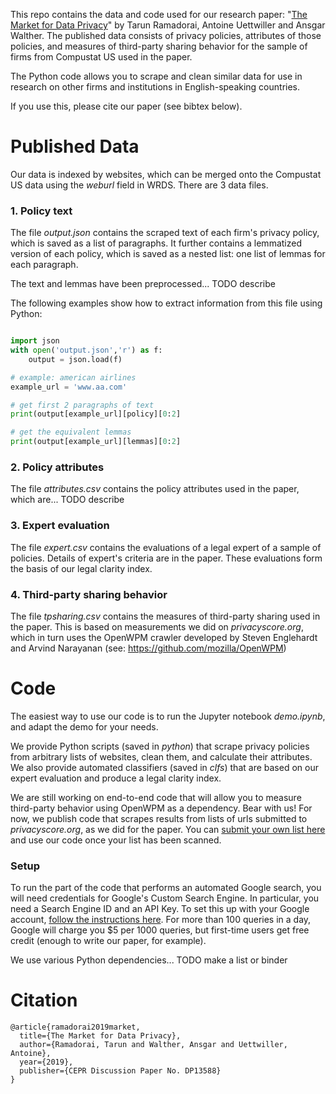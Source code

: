 This repo contains the data and code used for our research paper: "[The Market for Data Privacy](https://www.ssrn.com/abstract=3352175)" by Tarun Ramadorai, Antoine Uettwiller and Ansgar Walther. 
The published data consists of privacy policies, attributes of those policies, 
and measures of third-party sharing behavior
for the sample of firms from Compustat US used in the paper.

The Python code allows you to scrape and clean similar data 
for use in research on other firms and institutions in English-speaking countries.

If you use this, please cite our paper (see bibtex below).

# Published Data

Our data is indexed by websites, which can be merged onto the Compustat US data using the *weburl* field in WRDS. 
There are 3 data files.

### 1. Policy text

The file *output.json* contains the scraped text of each firm's privacy policy, which is saved as a list of paragraphs.
It further contains a lemmatized version of each policy, which is saved as a nested list: 
one list of lemmas for each paragraph. 

The text and lemmas have been preprocessed... TODO describe

The following examples show how to extract information from this file using Python:

```python

import json
with open('output.json','r') as f:
    output = json.load(f)

# example: american airlines
example_url = 'www.aa.com'

# get first 2 paragraphs of text
print(output[example_url][policy][0:2]

# get the equivalent lemmas
print(output[example_url][lemmas][0:2]
```

### 2. Policy attributes

The file *attributes.csv* contains the policy attributes used in the paper, which are... TODO describe

### 3. Expert evaluation

The file *expert.csv* contains 
the evaluations of a legal expert of a sample of policies. 
Details of expert's criteria are in the paper.
These evaluations form the basis of our legal clarity index.

### 4. Third-party sharing behavior

The file *tpsharing.csv* contains the measures of third-party sharing used in the paper. 
This is based on measurements we did on *privacyscore.org*, which in turn uses the OpenWPM
crawler developed by Steven Englehardt and Arvind Narayanan (see: https://github.com/mozilla/OpenWPM)

# Code

The easiest way to use our code is to run the Jupyter notebook *demo.ipynb*, and adapt the demo for your needs.

We provide Python scripts (saved in *python*) that scrape privacy policies from arbitrary lists of websites, 
clean them, and calculate their attributes. 
We also provide automated classifiers (saved in *clfs*)
that are based on our expert evaluation and 
produce a legal clarity index.

We are still working on end-to-end code that will allow you to measure third-party behavior
using OpenWPM as a dependency. Bear with us! 
For now, we publish code that scrapes results from lists
of urls submitted to *privacyscore.org*, as we did for the paper.
You can [submit your own list here](https://privacyscore.org/list/create/) 
and use our code once your list has been scanned.

### Setup 

To run the part of the code that performs an automated Google search, you will need credentials 
for Google's Custom Search Engine. In particular, you need a Search Engine ID and an API Key. 
To set this up with your Google account, 
[follow the instructions here](https://developers.google.com/custom-search/v1/overview). 
For more than 100 queries in a day, Google will charge you $5 per 1000 queries, 
but first-time users get 
free credit (enough to write our paper, for example).

We use various Python dependencies... TODO make a list or binder

# Citation

```
@article{ramadorai2019market,
  title={The Market for Data Privacy},
  author={Ramadorai, Tarun and Walther, Ansgar and Uettwiller, Antoine},
  year={2019},
  publisher={CEPR Discussion Paper No. DP13588}
}
```
